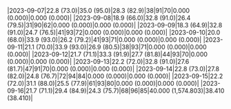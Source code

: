 |2023-09-07|22.8 (73.0)|35.0 (95.0)|28.3 (82.9)|38|91|70|0.000 (0.000)|0.000 (0.000)|
|2023-09-08|18.9 (66.0)|32.8 (91.0)|26.4 (79.5)|31|90|62|0.000 (0.000)|0.000 (0.000)|
|2023-09-09|18.3 (64.9)|32.8 (91.0)|24.7 (76.5)|41|93|72|0.000 (0.000)|0.000 (0.000)|
|2023-09-10|20.0 (68.0)|33.9 (93.0)|26.2 (79.2)|41|93|71|0.000 (0.000)|0.000 (0.000)|
|2023-09-11|21.1 (70.0)|33.9 (93.0)|26.9 (80.5)|38|93|71|0.000 (0.000)|0.000 (0.000)|
|2023-09-12|21.7 (71.1)|33.3 (91.9)|27.7 (81.8)|44|93|70|0.000 (0.000)|0.000 (0.000)|
|2023-09-13|22.2 (72.0)|32.8 (91.0)|27.6 (81.7)|47|91|70|0.000 (0.000)|0.000 (0.000)|
|2023-09-14|22.8 (73.0)|27.8 (82.0)|24.8 (76.7)|72|94|84|0.000 (0.000)|0.000 (0.000)|
|2023-09-15|22.2 (72.0)|31.1 (88.0)|25.5 (77.9)|61|93|80|0.000 (0.000)|0.000 (0.000)|
|2023-09-16|21.7 (71.1)|29.4 (84.9)|24.3 (75.7)|68|96|85|40.000 (1,574.803)|38.410 (38.410)|
